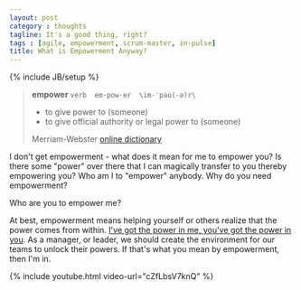 ```yaml
---
layout: post
category : thoughts
tagline: It's a good thing, right?
tags : [agile, empowerment, scrum-master, in-pulse]
title: What is Empowerment Anyway?
---
```

{% include JB/setup %}

> **empower** `verb  em·pow·er  \im-ˈpau̇(-ə)r\ `
> 
>  * to give power to (someone)
>  * to give official authority or legal power to (someone)
> 
> <footer>Merriam-Webster <a href="http://www.merriam-webster.com/dictionary/empower">online dictionary</a></footer>

I don't get empowerment - what does it mean for me to empower you? Is there some "power" over there that I can magically transfer to you thereby empowering you? Who am I to "empower" anybody. Why do you need empowerment? 

Who are you to empower me?

At best, empowerment means helping yourself or others realize that the power comes from within. [I've got the power in me, you've got the power in you][power in me]. As a manager, or leader, we should create the environment for our teams to unlock their powers. If that's what you mean by empowerment, then I'm in. 

{% include youtube.html video-url="cZfLbsV7knQ" %}


 [power in me]: https://www.youtube.com/watch?v=cZfLbsV7knQ
 [online dictionary]: http://www.merriam-webster.com/dictionary/empower
